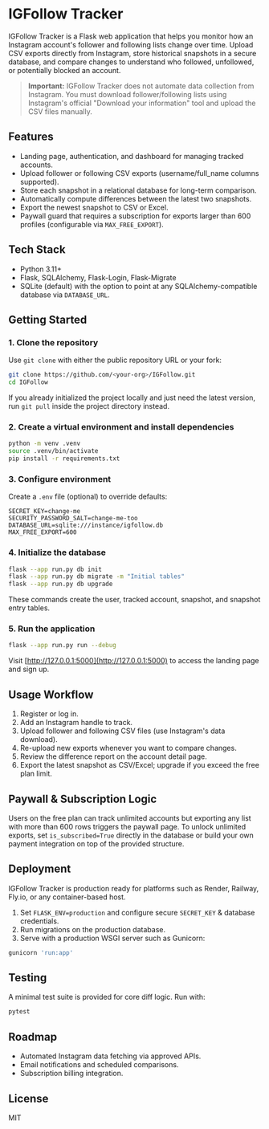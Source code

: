 # IGFollow Tracker

IGFollow Tracker is a Flask web application that helps you monitor how an Instagram account's follower and following lists change over time. Upload CSV exports directly from Instagram, store historical snapshots in a secure database, and compare changes to understand who followed, unfollowed, or potentially blocked an account.

> **Important:** IGFollow Tracker does not automate data collection from Instagram. You must download follower/following lists using Instagram's official "Download your information" tool and upload the CSV files manually.

## Features

- Landing page, authentication, and dashboard for managing tracked accounts.
- Upload follower or following CSV exports (username/full_name columns supported).
- Store each snapshot in a relational database for long-term comparison.
- Automatically compute differences between the latest two snapshots.
- Export the newest snapshot to CSV or Excel.
- Paywall guard that requires a subscription for exports larger than 600 profiles (configurable via `MAX_FREE_EXPORT`).

## Tech Stack

- Python 3.11+
- Flask, SQLAlchemy, Flask-Login, Flask-Migrate
- SQLite (default) with the option to point at any SQLAlchemy-compatible database via `DATABASE_URL`.

## Getting Started

### 1. Clone the repository

Use `git clone` with either the public repository URL or your fork:

```bash
git clone https://github.com/<your-org>/IGFollow.git
cd IGFollow
```

If you already initialized the project locally and just need the latest version, run `git pull` inside the project directory instead.

### 2. Create a virtual environment and install dependencies

```bash
python -m venv .venv
source .venv/bin/activate
pip install -r requirements.txt
```

### 3. Configure environment

Create a `.env` file (optional) to override defaults:

```
SECRET_KEY=change-me
SECURITY_PASSWORD_SALT=change-me-too
DATABASE_URL=sqlite:///instance/igfollow.db
MAX_FREE_EXPORT=600
```

### 4. Initialize the database

```bash
flask --app run.py db init
flask --app run.py db migrate -m "Initial tables"
flask --app run.py db upgrade
```

These commands create the user, tracked account, snapshot, and snapshot entry tables.

### 5. Run the application

```bash
flask --app run.py run --debug
```

Visit [http://127.0.0.1:5000](http://127.0.0.1:5000) to access the landing page and sign up.

## Usage Workflow

1. Register or log in.
2. Add an Instagram handle to track.
3. Upload follower and following CSV files (use Instagram's data download).
4. Re-upload new exports whenever you want to compare changes.
5. Review the difference report on the account detail page.
6. Export the latest snapshot as CSV/Excel; upgrade if you exceed the free plan limit.

## Paywall & Subscription Logic

Users on the free plan can track unlimited accounts but exporting any list with more than 600 rows triggers the paywall page. To unlock unlimited exports, set `is_subscribed=True` directly in the database or build your own payment integration on top of the provided structure.

## Deployment

IGFollow Tracker is production ready for platforms such as Render, Railway, Fly.io, or any container-based host.

1. Set `FLASK_ENV=production` and configure secure `SECRET_KEY` & database credentials.
2. Run migrations on the production database.
3. Serve with a production WSGI server such as Gunicorn:

```bash
gunicorn 'run:app'
```

## Testing

A minimal test suite is provided for core diff logic. Run with:

```bash
pytest
```

## Roadmap

- Automated Instagram data fetching via approved APIs.
- Email notifications and scheduled comparisons.
- Subscription billing integration.

## License

MIT
